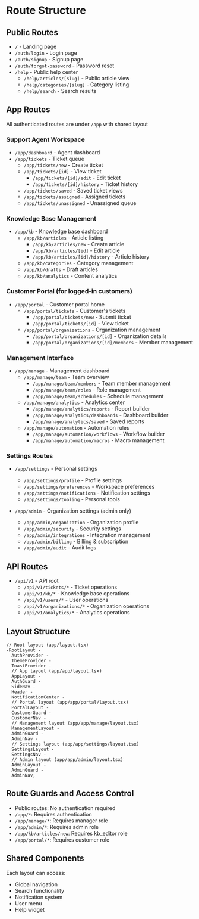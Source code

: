 # Route Structure

## Public Routes

- `/` - Landing page
- `/auth/login` - Login page
- `/auth/signup` - Signup page
- `/auth/forgot-password` - Password reset
- `/help` - Public help center
  - `/help/articles/[slug]` - Public article view
  - `/help/categories/[slug]` - Category listing
  - `/help/search` - Search results

## App Routes

All authenticated routes are under `/app` with shared layout

### Support Agent Workspace

- `/app/dashboard` - Agent dashboard
- `/app/tickets` - Ticket queue
  - `/app/tickets/new` - Create ticket
  - `/app/tickets/[id]` - View ticket
    - `/app/tickets/[id]/edit` - Edit ticket
    - `/app/tickets/[id]/history` - Ticket history
  - `/app/tickets/saved` - Saved ticket views
  - `/app/tickets/assigned` - Assigned tickets
  - `/app/tickets/unassigned` - Unassigned queue

### Knowledge Base Management

- `/app/kb` - Knowledge base dashboard
  - `/app/kb/articles` - Article listing
    - `/app/kb/articles/new` - Create article
    - `/app/kb/articles/[id]` - Edit article
    - `/app/kb/articles/[id]/history` - Article history
  - `/app/kb/categories` - Category management
  - `/app/kb/drafts` - Draft articles
  - `/app/kb/analytics` - Content analytics

### Customer Portal (for logged-in customers)

- `/app/portal` - Customer portal home
  - `/app/portal/tickets` - Customer's tickets
    - `/app/portal/tickets/new` - Submit ticket
    - `/app/portal/tickets/[id]` - View ticket
  - `/app/portal/organizations` - Organization management
    - `/app/portal/organizations/[id]` - Organization details
    - `/app/portal/organizations/[id]/members` - Member management

### Management Interface

- `/app/manage` - Management dashboard
  - `/app/manage/team` - Team overview
    - `/app/manage/team/members` - Team member management
    - `/app/manage/team/roles` - Role management
    - `/app/manage/team/schedules` - Schedule management
  - `/app/manage/analytics` - Analytics center
    - `/app/manage/analytics/reports` - Report builder
    - `/app/manage/analytics/dashboards` - Dashboard builder
    - `/app/manage/analytics/saved` - Saved reports
  - `/app/manage/automation` - Automation rules
    - `/app/manage/automation/workflows` - Workflow builder
    - `/app/manage/automation/macros` - Macro management

### Settings Routes

- `/app/settings` - Personal settings

  - `/app/settings/profile` - Profile settings
  - `/app/settings/preferences` - Workspace preferences
  - `/app/settings/notifications` - Notification settings
  - `/app/settings/tooling` - Personal tools

- `/app/admin` - Organization settings (admin only)
  - `/app/admin/organization` - Organization profile
  - `/app/admin/security` - Security settings
  - `/app/admin/integrations` - Integration management
  - `/app/admin/billing` - Billing & subscription
  - `/app/admin/audit` - Audit logs

## API Routes

- `/api/v1` - API root
  - `/api/v1/tickets/*` - Ticket operations
  - `/api/v1/kb/*` - Knowledge base operations
  - `/api/v1/users/*` - User operations
  - `/api/v1/organizations/*` - Organization operations
  - `/api/v1/analytics/*` - Analytics operations

## Layout Structure

```tsx
// Root layout (app/layout.tsx)
-RootLayout -
  AuthProvider -
  ThemeProvider -
  ToastProvider -
  // App layout (app/app/layout.tsx)
  AppLayout -
  AuthGuard -
  SideNav -
  Header -
  NotificationCenter -
  // Portal layout (app/app/portal/layout.tsx)
  PortalLayout -
  CustomerGuard -
  CustomerNav -
  // Management layout (app/app/manage/layout.tsx)
  ManagementLayout -
  AdminGuard -
  AdminNav -
  // Settings layout (app/app/settings/layout.tsx)
  SettingsLayout -
  SettingsNav -
  // Admin layout (app/app/admin/layout.tsx)
  AdminLayout -
  AdminGuard -
  AdminNav;
```

## Route Guards and Access Control

- Public routes: No authentication required
- `/app/*`: Requires authentication
- `/app/manage/*`: Requires manager role
- `/app/admin/*`: Requires admin role
- `/app/kb/articles/new`: Requires kb_editor role
- `/app/portal/*`: Requires customer role

## Shared Components

Each layout can access:

- Global navigation
- Search functionality
- Notification system
- User menu
- Help widget
